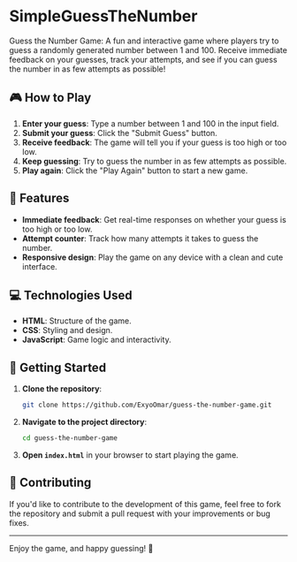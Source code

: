 # SimpleGuessTheNumber
Guess the Number Game: A fun and interactive game where players try to guess a randomly generated number between 1 and 100. Receive immediate feedback on your guesses, track your attempts, and see if you can guess the number in as few attempts as possible!

## 🎮 How to Play

1. **Enter your guess**: Type a number between 1 and 100 in the input field.
2. **Submit your guess**: Click the "Submit Guess" button.
3. **Receive feedback**: The game will tell you if your guess is too high or too low.
4. **Keep guessing**: Try to guess the number in as few attempts as possible.
5. **Play again**: Click the "Play Again" button to start a new game.

## 🌟 Features

- **Immediate feedback**: Get real-time responses on whether your guess is too high or too low.
- **Attempt counter**: Track how many attempts it takes to guess the number.
- **Responsive design**: Play the game on any device with a clean and cute interface.

## 💻 Technologies Used

- **HTML**: Structure of the game.
- **CSS**: Styling and design.
- **JavaScript**: Game logic and interactivity.

## 🚀 Getting Started

1. **Clone the repository**:

    ```bash
    git clone https://github.com/ExyoOmar/guess-the-number-game.git
    ```

2. **Navigate to the project directory**:

    ```bash
    cd guess-the-number-game
    ```

3. **Open `index.html`** in your browser to start playing the game.

## 🤝 Contributing

If you'd like to contribute to the development of this game, feel free to fork the repository and submit a pull request with your improvements or bug fixes.


---

Enjoy the game, and happy guessing! 🎉
